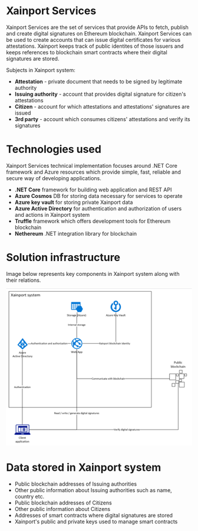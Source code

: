 # Xainport Services
Xainport Services are the set of services that provide APIs to fetch, publish and create digital signatures on Ethereum blockchain.
Xainport Services can be used to create accounts that can issue digital certificates for various attestations. Xainport keeps track of public identites of those issuers and keeps references to blockchain smart contracts where their digital signatures are stored.

Subjects in Xainport system:
- **Attestation** - private document that needs to be signed by legitimate authority
- **Issuing authority** - account that provides digital signature for citizen's attestations
- **Citizen** - account for which attestations and attestations' signatures are issued
- **3rd party** - account which consumes citizens' attestations and verify its signatures

# Technologies used
Xainport Services technical implementation focuses around .NET Core framework and Azure resources which provide simple, fast, reliable and secure way of developing applications.

- **.NET Core** framework for building web application and REST API
- **Azure Cosmos** DB for storing data necessary for services to operate
- **Azure key vault** for storing private Xainport data
- **Azure Active Directory** for authentication and authorization of users and actions in Xainport system
- **Truffle** framework which offers development tools for Ethereum blockchain
- **Nethereum** .NET integration library for blockchain

# Solution infrastructure

Image below represents key components in Xainport system along with their relations.

![Xainport infastructure](/img/xainport_infrastructure.PNG)

# Data stored in Xainport system

- Public blockchain addresses of Issuing authorities
- Other public information about Issuing authorities such as name, country etc.
- Public blockchain addresses of Citizens
- Other public information about Citizens
- Addresses of smart contracts where digital signatures are stored
- Xainport's public and private keys used to manage smart contracts
